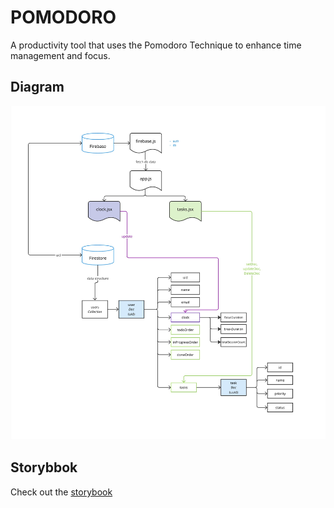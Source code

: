 # POMODORO

A productivity tool that uses the Pomodoro Technique to enhance time management and focus.

## Diagram

![My Image](./public/Flowchart%20-%20Pomodoro%20Dev%20Chart.jpg)

## Storybbok

Check out the [storybook](https://www.chromatic.com/library?appId=66be57322928b98a77254de0)
